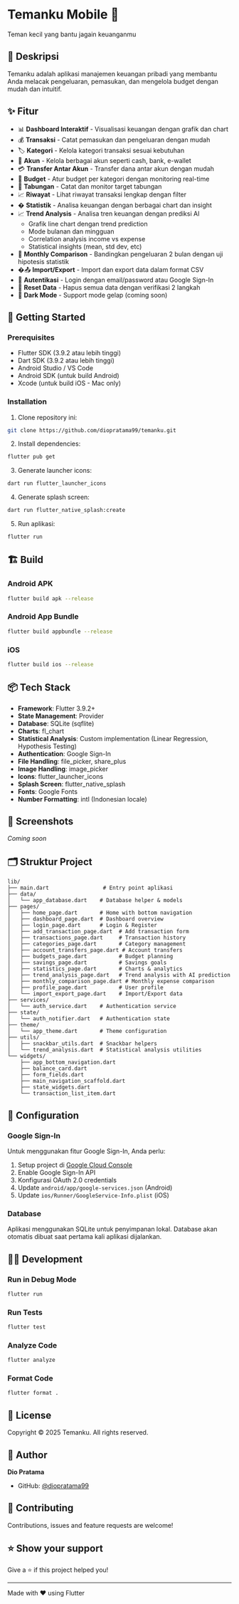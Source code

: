 # Temanku Mobile 📱

Teman kecil yang bantu jagain keuanganmu

## 📖 Deskripsi

Temanku adalah aplikasi manajemen keuangan pribadi yang membantu Anda melacak pengeluaran, pemasukan, dan mengelola budget dengan mudah dan intuitif.

## ✨ Fitur

- 📊 **Dashboard Interaktif** - Visualisasi keuangan dengan grafik dan chart
- 💰 **Transaksi** - Catat pemasukan dan pengeluaran dengan mudah
- 🏷️ **Kategori** - Kelola kategori transaksi sesuai kebutuhan
- 🏦 **Akun** - Kelola berbagai akun seperti cash, bank, e-wallet
- 💳 **Transfer Antar Akun** - Transfer dana antar akun dengan mudah
- 🎯 **Budget** - Atur budget per kategori dengan monitoring real-time
- 💎 **Tabungan** - Catat dan monitor target tabungan
- 📈 **Riwayat** - Lihat riwayat transaksi lengkap dengan filter
- � **Statistik** - Analisa keuangan dengan berbagai chart dan insight
- 📈 **Trend Analysis** - Analisa tren keuangan dengan prediksi AI
  - Grafik line chart dengan trend prediction
  - Mode bulanan dan mingguan
  - Correlation analysis income vs expense
  - Statistical insights (mean, std dev, etc)
- 🔄 **Monthly Comparison** - Bandingkan pengeluaran 2 bulan dengan uji hipotesis statistik
- �📤 **Import/Export** - Import dan export data dalam format CSV
- 🔐 **Autentikasi** - Login dengan email/password atau Google Sign-In
- 🔄 **Reset Data** - Hapus semua data dengan verifikasi 2 langkah
- 🌙 **Dark Mode** - Support mode gelap (coming soon)

## 🚀 Getting Started

### Prerequisites

- Flutter SDK (3.9.2 atau lebih tinggi)
- Dart SDK (3.9.2 atau lebih tinggi)
- Android Studio / VS Code
- Android SDK (untuk build Android)
- Xcode (untuk build iOS - Mac only)

### Installation

1. Clone repository ini:

```bash
git clone https://github.com/diopratama99/temanku.git
```

2. Install dependencies:

```bash
flutter pub get
```

3. Generate launcher icons:

```bash
dart run flutter_launcher_icons
```

4. Generate splash screen:

```bash
dart run flutter_native_splash:create
```

5. Run aplikasi:

```bash
flutter run
```

## 🏗️ Build

### Android APK

```bash
flutter build apk --release
```

### Android App Bundle

```bash
flutter build appbundle --release
```

### iOS

```bash
flutter build ios --release
```

## 📦 Tech Stack

- **Framework**: Flutter 3.9.2+
- **State Management**: Provider
- **Database**: SQLite (sqflite)
- **Charts**: fl_chart
- **Statistical Analysis**: Custom implementation (Linear Regression, Hypothesis Testing)
- **Authentication**: Google Sign-In
- **File Handling**: file_picker, share_plus
- **Image Handling**: image_picker
- **Icons**: flutter_launcher_icons
- **Splash Screen**: flutter_native_splash
- **Fonts**: Google Fonts
- **Number Formatting**: intl (Indonesian locale)

## 📱 Screenshots

_Coming soon_

## 🗂️ Struktur Project

```
lib/
├── main.dart                 # Entry point aplikasi
├── data/
│   └── app_database.dart    # Database helper & models
├── pages/
│   ├── home_page.dart       # Home with bottom navigation
│   ├── dashboard_page.dart  # Dashboard overview
│   ├── login_page.dart      # Login & Register
│   ├── add_transaction_page.dart  # Add transaction form
│   ├── transactions_page.dart     # Transaction history
│   ├── categories_page.dart       # Category management
│   ├── account_transfers_page.dart # Account transfers
│   ├── budgets_page.dart          # Budget planning
│   ├── savings_page.dart          # Savings goals
│   ├── statistics_page.dart       # Charts & analytics
│   ├── trend_analysis_page.dart   # Trend analysis with AI prediction
│   ├── monthly_comparison_page.dart # Monthly expense comparison
│   ├── profile_page.dart          # User profile
│   └── import_export_page.dart    # Import/Export data
├── services/
│   └── auth_service.dart    # Authentication service
├── state/
│   └── auth_notifier.dart   # Authentication state
├── theme/
│   └── app_theme.dart       # Theme configuration
├── utils/
│   ├── snackbar_utils.dart  # Snackbar helpers
│   └── trend_analysis.dart  # Statistical analysis utilities
└── widgets/
    ├── app_bottom_navigation.dart
    ├── balance_card.dart
    ├── form_fields.dart
    ├── main_navigation_scaffold.dart
    ├── state_widgets.dart
    └── transaction_list_item.dart
```

## 🔧 Configuration

### Google Sign-In

Untuk menggunakan fitur Google Sign-In, Anda perlu:

1. Setup project di [Google Cloud Console](https://console.cloud.google.com/)
2. Enable Google Sign-In API
3. Konfigurasi OAuth 2.0 credentials
4. Update `android/app/google-services.json` (Android)
5. Update `ios/Runner/GoogleService-Info.plist` (iOS)

### Database

Aplikasi menggunakan SQLite untuk penyimpanan lokal. Database akan otomatis dibuat saat pertama kali aplikasi dijalankan.

## 👨‍💻 Development

### Run in Debug Mode

```bash
flutter run
```

### Run Tests

```bash
flutter test
```

### Analyze Code

```bash
flutter analyze
```

### Format Code

```bash
flutter format .
```

## 📝 License

Copyright © 2025 Temanku. All rights reserved.

## 👤 Author

**Dio Pratama**

- GitHub: [@diopratama99](https://github.com/diopratama99)

## 🤝 Contributing

Contributions, issues and feature requests are welcome!

## ⭐ Show your support

Give a ⭐️ if this project helped you!

---

Made with ❤️ using Flutter
